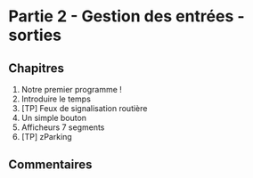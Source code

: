 # Partie 2 - Gestion des entrées - sorties

## Chapitres

1. Notre premier programme !
2. Introduire le temps
3. [TP] Feux de signalisation routière
4. Un simple bouton
5. Afficheurs 7 segments
6. [TP] zParking

## Commentaires

